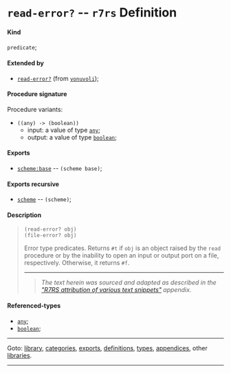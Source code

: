

<a id='definition__r7rs__read-error_3f'></a>

# `read-error?` -- `r7rs` Definition


<a id='definition__r7rs__read-error_3f__kind'></a>

#### Kind

`predicate`;


<a id='definition__r7rs__read-error_3f__extended-by'></a>

#### Extended by

 * [`read-error?`](../../vonuvoli/definitions/read-error_3f.md#definition__vonuvoli__read-error_3f) (from [`vonuvoli`](../../vonuvoli/_index.md#library__vonuvoli));


<a id='definition__r7rs__read-error_3f__procedure-signature'></a>

#### Procedure signature

Procedure variants:
 * `((any) -> (boolean))`
   * input: a value of type [`any`](../../r7rs/types/any.md#type__r7rs__any);
   * output: a value of type [`boolean`](../../r7rs/types/boolean.md#type__r7rs__boolean);


<a id='definition__r7rs__read-error_3f__exports'></a>

#### Exports

 * [`scheme:base`](../../r7rs/exports/scheme_3a_base.md#export__r7rs__scheme_3a_base) -- `(scheme base)`;


<a id='definition__r7rs__read-error_3f__exports-recursive'></a>

#### Exports recursive

 * [`scheme`](../../r7rs/exports/scheme.md#export__r7rs__scheme) -- `(scheme)`;


<a id='definition__r7rs__read-error_3f__description'></a>

#### Description

> ````
> (read-error? obj)
> (file-error? obj)
> ````
> 
> 
> Error type predicates.  Returns `#t` if `obj` is an
> object raised by the `read` procedure or by the inability to open
> an input or output port on a file, respectively.  Otherwise, it
> returns `#f`.
> 
> 
> ----
> > *The text herein was sourced and adapted as described in the ["R7RS attribution of various text snippets"](../../r7rs/appendices/attribution.md#appendix__r7rs__attribution) appendix.*


<a id='definition__r7rs__read-error_3f__referenced-types'></a>

#### Referenced-types

 * [`any`](../../r7rs/types/any.md#type__r7rs__any);
 * [`boolean`](../../r7rs/types/boolean.md#type__r7rs__boolean);

----

Goto: [library](../../r7rs/_index.md#library__r7rs), [categories](../../r7rs/categories/_index.md#toc__r7rs__categories), [exports](../../r7rs/exports/_index.md#toc__r7rs__exports), [definitions](../../r7rs/definitions/_index.md#toc__r7rs__definitions), [types](../../r7rs/types/_index.md#toc__r7rs__types), [appendices](../../r7rs/appendices/_index.md#toc__r7rs__appendices), other [libraries](../../_libraries.md#toc__libraries).

----

